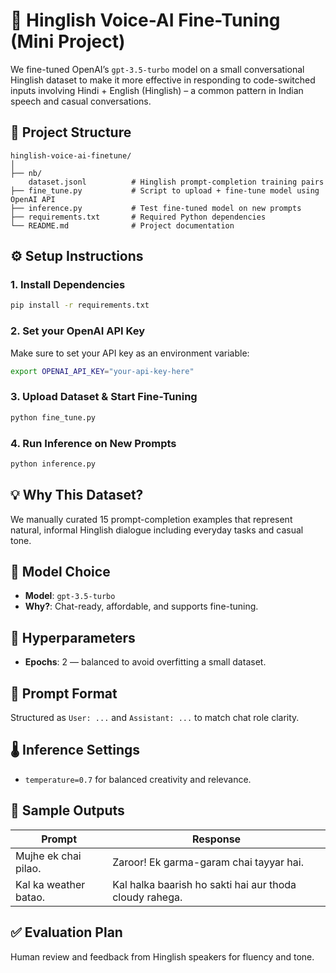 # 🧠 Hinglish Voice-AI Fine-Tuning (Mini Project)

We fine-tuned OpenAI’s `gpt-3.5-turbo` model on a small conversational Hinglish dataset to make it more effective in responding to code-switched inputs involving Hindi + English (Hinglish) – a common pattern in Indian speech and casual conversations.

## 📁 Project Structure

```
hinglish-voice-ai-finetune/
│
├── nb/
    dataset.jsonl          # Hinglish prompt-completion training pairs
├── fine_tune.py           # Script to upload + fine-tune model using OpenAI API
├── inference.py           # Test fine-tuned model on new prompts
├── requirements.txt       # Required Python dependencies
└── README.md              # Project documentation
```

## ⚙️ Setup Instructions

### 1. Install Dependencies

```bash
pip install -r requirements.txt
```

### 2. Set your OpenAI API Key

Make sure to set your API key as an environment variable:

```bash
export OPENAI_API_KEY="your-api-key-here"
```

### 3. Upload Dataset & Start Fine-Tuning

```bash
python fine_tune.py
```

### 4. Run Inference on New Prompts

```bash
python inference.py
```

## 💡 Why This Dataset?

We manually curated 15 prompt-completion examples that represent natural, informal Hinglish dialogue including everyday tasks and casual tone.

## 🤖 Model Choice

- **Model**: `gpt-3.5-turbo`
- **Why?**: Chat-ready, affordable, and supports fine-tuning.

## 🔧 Hyperparameters

- **Epochs**: 2 — balanced to avoid overfitting a small dataset.

## 💬 Prompt Format

Structured as `User: ...` and `Assistant: ...` to match chat role clarity.

## 🌡️ Inference Settings

- `temperature=0.7` for balanced creativity and relevance.

## 🧪 Sample Outputs

| Prompt | Response |
|--------|----------|
| Mujhe ek chai pilao. | Zaroor! Ek garma-garam chai tayyar hai. |
| Kal ka weather batao. | Kal halka baarish ho sakti hai aur thoda cloudy rahega. |

## ✅ Evaluation Plan

Human review and feedback from Hinglish speakers for fluency and tone.
